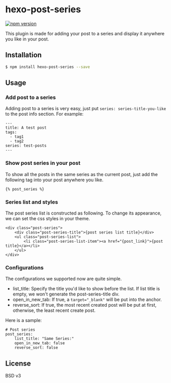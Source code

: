 # hexo-post-series

[![npm version](https://badge.fury.io/js/hexo-post-series.svg)](http://badge.fury.io/js/hexo-post-series)

This plugin is made for adding your post to a series and display it anywhere you like in your post.

## Installation

``` bash
$ npm install hexo-post-series --save
```

## Usage

### Add post to a series
Adding post to a series is very easy, just put ```series: series-title-you-like``` to the post info section. For example:
```
---
title: A test post
tags:
  - tag1
  - tag2
series: test-posts
---
```

### Show post series in your post
To show all the posts in the same series as the current post, just add the following tag into your post anywhere you like.
```
{% post_series %}
```

### Series list and styles
The post series list is constructed as following. To change its appearance, we can set the css styles in your theme.

```
<div class="post-series">
    <div class="post-series-title">{post series list title}</div>
    <ul class="post-series-list">
        <li class="post-series-list-item"><a href="{post_link}">{post title}</a></li>
    </ul>
</div>
```

### Configurations
The configurations we supported now are quite simple.
* list_title: Specify the title you'd like to show before the list. If list title is empty, we won't generate the post-series-title div.
* open_in_new_tab: If true, a ```target="_blank"``` will be put into the anchor.
* reverse_sort: If true, the most recent created post will be put at first, otherwise, the least recent create post.

Here is a sample:
```
# Post series
post_series:
    list_title: "Same Series:"
    open_in_new_tab: false
    reverse_sort: false
```

## License

BSD v3
